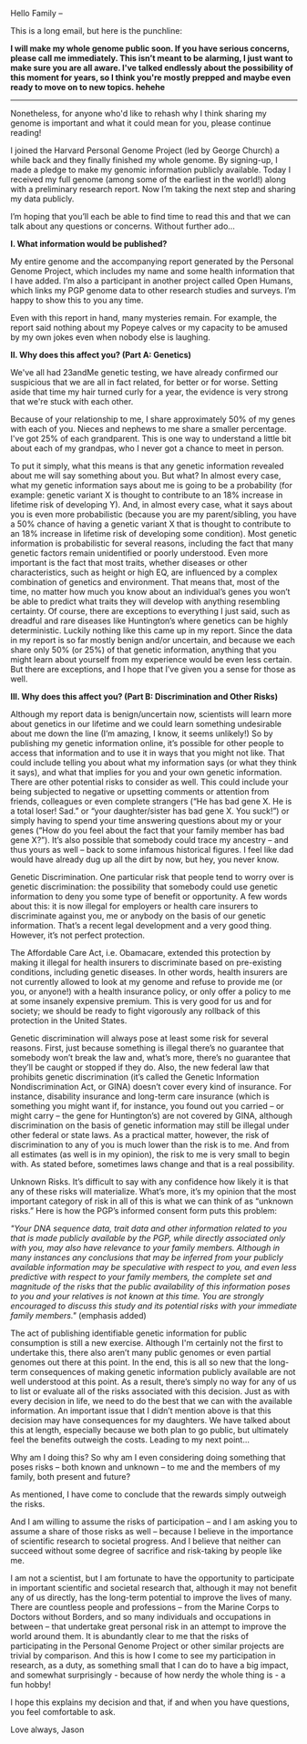 
Hello Family –

This is a long email, but here is the punchline:

**I will make my whole genome public soon. If you have serious concerns, please call me immediately. This isn’t meant to be alarming, I just want to make sure you are all aware. I've talked endlessly about the possibility of this moment for years, so I think you're mostly prepped and maybe even ready to move on to new topics. hehehe**

---

Nonetheless, for anyone who'd like to rehash why I think sharing my genome is important and what it could mean for you, please continue reading!

I joined the Harvard Personal Genome Project (led by George Church) a while back and they finally finished my whole genome. By signing-up, I made a pledge to make my genomic information publicly available. Today I received my full genome (among some of the earliest in the world!) along with a preliminary research report. Now I’m taking the next step and sharing my data publicly. 

I’m hoping that you’ll each be able to find time to read this and that we can talk about any questions or concerns. Without further ado…

**I. What information would be published?**

My entire genome and the accompanying report generated by the Personal Genome Project, which includes my name and some health information that I have added. I’m also a participant in another project called Open Humans, which links my PGP genome data to other research studies and surveys. I’m happy to show this to you any time.

Even with this report in hand, many mysteries remain. For example, the report said nothing about my Popeye calves or my capacity to be amused by my own jokes even when nobody else is laughing.

**II. Why does this affect you? (Part A: Genetics)**

We've all had 23andMe genetic testing, we have already confirmed our suspicious that we are all in fact related, for better or for worse. Setting aside that time my hair turned curly for a year, the evidence is very strong that we're stuck with each other. 

Because of your relationship to me, I share approximately 50% of my genes with each of you. Nieces and nephews to me share a smaller percentage. I've got 25% of each grandparent. This is one way to understand a little bit about each of my grandpas, who I never got a chance to meet in person. 

To put it simply, what this means is that any genetic information revealed about me will say something about you. But what? In almost every case, what my genetic information says about me is going to be a probability (for example: genetic variant X is thought to contribute to an 18% increase in lifetime risk of developing Y). And, in almost every case, what it says about you is even more probabilistic (because you are my parent/sibling, you have a 50% chance of having a genetic variant X that is thought to contribute to an 18% increase in lifetime risk of developing some condition). Most genetic information is probabilistic for several reasons, including the fact that many genetic factors remain unidentified or poorly understood. Even more important is the fact that most traits, whether diseases or other characteristics, such as height or high EQ, are influenced by a complex combination of genetics and environment. That means that, most of the time, no matter how much you know about an individual’s genes you won’t be able to predict what traits they will develop with anything resembling certainty. Of course, there are exceptions to everything I just said, such as dreadful and rare diseases like Huntington’s where genetics can be highly deterministic. Luckily nothing like this came up in my report. Since the data in my report is so far mostly benign and/or uncertain, and because we each share only 50% (or 25%) of that genetic information, anything that you might learn about yourself from my experience would be even less certain. But there are exceptions, and I hope that I’ve given you a sense for those as well.

**III. Why does this affect you? (Part B: Discrimination and Other Risks)**

Although my report data is benign/uncertain now, scientists will learn more about genetics in our lifetime and we could learn something undesirable about me down the line (I’m amazing, I know, it seems unlikely!) So by publishing my genetic information online, it’s possible for other people to access that information and to use it in ways that you might not like. That could include telling you about what my information says (or what they think it says), and what that implies for you and your own genetic information. There are other potential risks to consider as well. This could include your being subjected to negative or upsetting comments or attention from friends, colleagues or even complete strangers (“He has bad gene X. He is a total loser! Sad.” or “your daughter/sister has bad gene X. You suck!”) or simply having to spend your time answering questions about my or your genes (“How do you feel about the fact that your family member has bad gene X?”). It’s also possible that somebody could trace my ancestry – and thus yours as well – back to some infamous historical figures. I feel like dad would have already dug up all the dirt by now, but hey, you never know. 

Genetic Discrimination. One particular risk that people tend to worry over is genetic discrimination: the possibility that somebody could use genetic information to deny you some type of benefit or opportunity. A few words about this: it is now illegal for employers or health care insurers to discriminate against you, me or anybody on the basis of our genetic information. That’s a recent legal development and a very good thing. However, it’s not perfect protection. 

The Affordable Care Act, i.e. Obamacare, extended this protection by making it illegal for health insurers to discriminate based on pre-existing conditions, including genetic diseases. In other words, health insurers are not currently allowed to look at my genome and refuse to provide me (or you, or anyone!) with a health insurance policy, or only offer a policy to me at some insanely expensive premium. This is very good for us and for society; we should be ready to fight vigorously any rollback of this protection in the United States. 

Genetic discrimination will always pose at least some risk for several reasons. First, just because something is illegal there’s no guarantee that somebody won’t break the law and, what’s more, there’s no guarantee that they’ll be caught or stopped if they do. Also, the new federal law that prohibits genetic discrimination (it’s called the Genetic Information Nondiscrimination Act, or GINA) doesn’t cover every kind of insurance. For instance, disability insurance and long-term care insurance (which is something you might want if, for instance, you found out you carried – or might carry – the gene for Huntington’s) are not covered by GINA, although discrimination on the basis of genetic information may still be illegal under other federal or state laws. As a practical matter, however, the risk of discrimination to any of you is much lower than the risk is to me. And from all estimates (as well is in my opinion), the risk to me is very small to begin with. As stated before, sometimes laws change and that is a real possibility. 

Unknown Risks. It’s difficult to say with any confidence how likely it is that any of these risks will materialize. What’s more, it’s my opinion that the most important category of risk in all of this is what we can think of as “unknown risks.” Here is how the PGP’s informed consent form puts this problem: 

_"Your DNA sequence data, trait data and other information related to you that is made publicly available by the PGP, while directly associated only with you, may also have relevance to your family members. Although in many instances any conclusions that may be inferred from your publicly available information may be speculative with respect to you, and even less predictive with respect to your family members, the complete set and magnitude of the risks that the public availability of this information poses to you and your relatives is not known at this time. You are strongly encouraged to discuss this study and its potential risks with your immediate family members."_ (emphasis added)

The act of publishing identifiable genetic information for public consumption is still a new exercise. Although I'm certainly not the first to undertake this, there also aren’t many public genomes or even partial genomes out there at this point. In the end, this is all so new that the long-term consequences of making genetic information publicly available are not well understood at this point. As a result, there’s simply no way for any of us to list or evaluate all of the risks associated with this decision. Just as with every decision in life, we need to do the best that we can with the available information. An important issue that I didn’t mention above is that this decision may have consequences for my daughters. We have talked about this at length, especially because we both plan to go public, but ultimately feel the benefits outweigh the costs. Leading to my next point...

Why am I doing this? So why am I even considering doing something that poses risks – both known and unknown – to me and the members of my family, both present and future?

As mentioned, I have come to conclude that the rewards simply outweigh the risks.

And I am willing to assume the risks of participation – and I am asking you to assume a share of those risks as well – because I believe in the importance of scientific research to societal progress. And I believe that neither can succeed without some degree of sacrifice and risk-taking by people like me. 

I am not a scientist, but I am fortunate to have the opportunity to participate in important scientific and societal research that, although it may not benefit any of us directly, has the long-term potential to improve the lives of many. There are countless people and professions – from the Marine Corps to Doctors without Borders, and so many individuals and occupations in between – that undertake great personal risk in an attempt to improve the world around them. It is abundantly clear to me that the risks of participating in the Personal Genome Project or other similar projects are trivial by comparison. And this is how I come to see my participation in research, as a duty, as something small that I can do to have a big impact, and somewhat surprisingly - because of how nerdy the whole thing is - a fun hobby! 

I hope this explains my decision and that, if and when you have questions, you feel comfortable to ask. 

Love always, 
Jason
